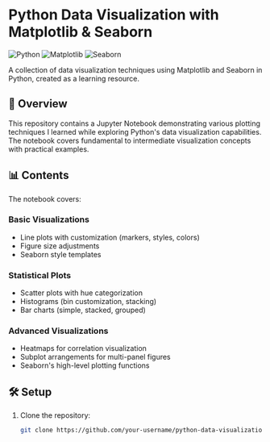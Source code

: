 # Python Data Visualization with Matplotlib & Seaborn

![Python](https://img.shields.io/badge/Python-3.x-blue)
![Matplotlib](https://img.shields.io/badge/Matplotlib-3.x-orange)
![Seaborn](https://img.shields.io/badge/Seaborn-0.12-lightblue)

A collection of data visualization techniques using Matplotlib and Seaborn in Python, created as a learning resource.

## 📌 Overview

This repository contains a Jupyter Notebook demonstrating various plotting techniques I learned while exploring Python's data visualization capabilities. The notebook covers fundamental to intermediate visualization concepts with practical examples.

## 📊 Contents

The notebook covers:

### Basic Visualizations
- Line plots with customization (markers, styles, colors)
- Figure size adjustments
- Seaborn style templates

### Statistical Plots
- Scatter plots with hue categorization
- Histograms (bin customization, stacking)
- Bar charts (simple, stacked, grouped)

### Advanced Visualizations
- Heatmaps for correlation visualization
- Subplot arrangements for multi-panel figures
- Seaborn's high-level plotting functions

## 🛠️ Setup

1. Clone the repository:
   ```bash
   git clone https://github.com/your-username/python-data-visualization.git
